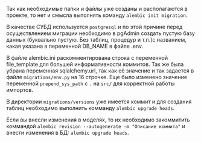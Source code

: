 Так как необходимые папки и файлы уже созданы и располагаются в проекте, то нет и смысла выполнять команду
`alembic init migration`.

В качестве СУБД используется `postgresql` и по этой причине перед осуществлением миграции необходимо в pgAdmin создать
пустую базу данных (буквально пустую. Без таблиц, процедур и т.п.)с названием, какая указана в переменной DB_NAME в
файле .env.

В файле alembic.ini раскомментирована строка с переменной file_template для большей информативности коммитов.
Так же была убрана переменная sqlalchemy.url, так как её значение и так задается в файле `migrations/env.py` на 16
строчке. Еще было изменено значение переменной `prepend_sys_path` с `.` на `src/` для корректной работы импортов.

В директории `migrations/versions` уже имеется коммит и для создания таблиц необходимо выполнить комманду
`alembic upgrade heads`.

Если вы внесли изменения в моделях, то их необходимо закоммитить коммандой
`alembic revision --autogenerate -m "Описание коммита"` и внести изменения в БД: `alembic upgrade heads`.

